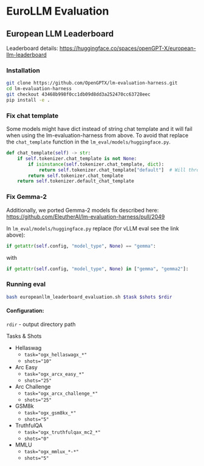 # EuroLLM Evaluation


## European LLM Leaderboard

Leaderboard details: https://huggingface.co/spaces/openGPT-X/european-llm-leaderboard

### Installation
```bash
git clone https://github.com/OpenGPTX/lm-evaluation-harness.git
cd lm-evaluation-harness
git checkout 43468b998f0cc1db09d8dd3a252470cc63728eec
pip install -e .
```

### Fix chat template
Some models might have dict instead of string chat template and it will fail when using the lm-evaluation-harness from above.
To avoid that replace the `chat_template` function in the `lm_eval/models/huggingface.py`.

```python
def chat_template(self) -> str:
    if self.tokenizer.chat_template is not None:
        if isinstance(self.tokenizer.chat_template, dict):
            return self.tokenizer.chat_template["default"]  # Will throw error if there is no default template.
        return self.tokenizer.chat_template
    return self.tokenizer.default_chat_template
```

### Fix Gemma-2
Additionally, we ported Gemma-2 models fix described here:
https://github.com/EleutherAI/lm-evaluation-harness/pull/2049

In `lm_eval/models/huggingface.py` replace (for vLLM eval see the link above):

```python
if getattr(self.config, "model_type", None) == "gemma":
```
with
```python
if getattr(self.config, "model_type", None) in ["gemma", "gemma2"]:
```

### Running eval

```bash
bash europeanllm_leaderboard_evaluation.sh $task $shots $rdir
```

#### Configuration:

`rdir` - output directory path

Tasks & Shots
- Hellaswag
  - `task="ogx_hellaswagx_*"`
  - `shots="10"`
- Arc Easy
  - `task="ogx_arcx_easy_*"`
  - `shots="25"`
- Arc Challenge
  - `task="ogx_arcx_challenge_*"`
  - `shots="25"`
- GSM8k
  - `task="ogx_gsm8kx_*"`
  - `shots="5"`
- TruthfulQA
  - `task="ogx_truthfulqax_mc2_*"`
  - `shots="0"`
- MMLU
  - `task="ogx_mmlux_*-*"`
  - `shots="5"`
